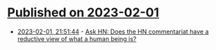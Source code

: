 # [Published on 2023-02-01](index.md)

* [2023-02-01, 21:51:44](https://news.ycombinator.com/item?id=34618404) - [Ask HN: Does the HN commentariat have a reductive view of what a human being is?](https://news.ycombinator.com/item?id=34618404)
